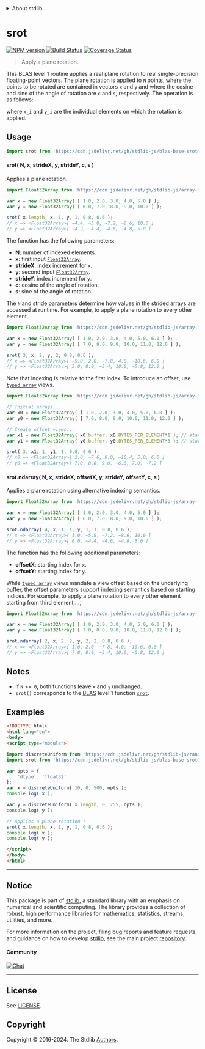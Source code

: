 <!--

@license Apache-2.0

Copyright (c) 2024 The Stdlib Authors.

Licensed under the Apache License, Version 2.0 (the "License");
you may not use this file except in compliance with the License.
You may obtain a copy of the License at

   http://www.apache.org/licenses/LICENSE-2.0

Unless required by applicable law or agreed to in writing, software
distributed under the License is distributed on an "AS IS" BASIS,
WITHOUT WARRANTIES OR CONDITIONS OF ANY KIND, either express or implied.
See the License for the specific language governing permissions and
limitations under the License.

-->


<details>
  <summary>
    About stdlib...
  </summary>
  <p>We believe in a future in which the web is a preferred environment for numerical computation. To help realize this future, we've built stdlib. stdlib is a standard library, with an emphasis on numerical and scientific computation, written in JavaScript (and C) for execution in browsers and in Node.js.</p>
  <p>The library is fully decomposable, being architected in such a way that you can swap out and mix and match APIs and functionality to cater to your exact preferences and use cases.</p>
  <p>When you use stdlib, you can be absolutely certain that you are using the most thorough, rigorous, well-written, studied, documented, tested, measured, and high-quality code out there.</p>
  <p>To join us in bringing numerical computing to the web, get started by checking us out on <a href="https://github.com/stdlib-js/stdlib">GitHub</a>, and please consider <a href="https://opencollective.com/stdlib">financially supporting stdlib</a>. We greatly appreciate your continued support!</p>
</details>

# srot

[![NPM version][npm-image]][npm-url] [![Build Status][test-image]][test-url] [![Coverage Status][coverage-image]][coverage-url] <!-- [![dependencies][dependencies-image]][dependencies-url] -->

> Apply a plane rotation.

<section class="intro">

This BLAS level 1 routine applies a real plane rotation to real single-precision floating-point vectors. The plane rotation is applied to `N` points, where the points to be rotated are contained in vectors `x` and `y` and where the cosine and sine of the angle of rotation are `c` and `s`, respectively. The operation is as follows:

<!-- <equation class="equation" label="eq:srot" align="center" raw="\begin{bmatrix}x_i \\ y_i\end{bmatrix} = \begin{bmatrix} c & s \\ -s & c\end{bmatrix}\begin{bmatrix} x_i \\ y_i \end{bmatrix}" alt="Plane rotation"> -->

<!-- </equation> -->

where `x_i` and `y_i` are the individual elements on which the rotation is applied.

</section>

<!-- /.intro -->



<section class="usage">

## Usage

```javascript
import srot from 'https://cdn.jsdelivr.net/gh/stdlib-js/blas-base-srot@esm/index.mjs';
```

#### srot( N, x, strideX, y, strideY, c, s )

Applies a plane rotation.

```javascript
import Float32Array from 'https://cdn.jsdelivr.net/gh/stdlib-js/array-float32@esm/index.mjs';

var x = new Float32Array( [ 1.0, 2.0, 3.0, 4.0, 5.0 ] );
var y = new Float32Array( [ 6.0, 7.0, 8.0, 9.0, 10.0 ] );

srot( x.length, x, 1, y, 1, 0.8, 0.6 );
// x => <Float32Array>[ ~4.4, ~5.8, ~7.2, ~8.6, 10.0 ]
// y => <Float32Array>[ ~4.2, ~4.4, ~4.6, ~4.8, 5.0 ]
```

The function has the following parameters:

-   **N**: number of indexed elements.
-   **x**: first input [`Float32Array`][mdn-float32array].
-   **strideX**: index increment for `x`.
-   **y**: second input [`Float32Array`][mdn-float32array].
-   **strideY**: index increment for `y`.
-   **c**: cosine of the angle of rotation.
-   **s**: sine of the angle of rotation.

The `N` and stride parameters determine how values in the strided arrays are accessed at runtime. For example, to apply a plane rotation to every other element, 

```javascript
import Float32Array from 'https://cdn.jsdelivr.net/gh/stdlib-js/array-float32@esm/index.mjs';

var x = new Float32Array( [ 1.0, 2.0, 3.0, 4.0, 5.0, 6.0 ] );
var y = new Float32Array( [ 7.0, 8.0, 9.0, 10.0, 11.0, 12.0 ] );

srot( 3, x, 2, y, 2, 0.8, 0.6 );
// x => <Float32Array>[ ~5.0, 2.0, ~7.8, 4.0, ~10.6, 6.0 ]
// y => <Float32Array>[ 5.0, 8.0, ~5.4, 10.0, ~5.8, 12.0 ]
```

Note that indexing is relative to the first index. To introduce an offset, use [`typed array`][mdn-typed-array] views.

<!-- eslint-disable stdlib/capitalized-comments -->

```javascript
import Float32Array from 'https://cdn.jsdelivr.net/gh/stdlib-js/array-float32@esm/index.mjs';

// Initial arrays...
var x0 = new Float32Array( [ 1.0, 2.0, 3.0, 4.0, 5.0, 6.0 ] );
var y0 = new Float32Array( [ 7.0, 8.0, 9.0, 10.0, 11.0, 12.0 ] );

// Create offset views...
var x1 = new Float32Array( x0.buffer, x0.BYTES_PER_ELEMENT*1 ); // start at 2nd element
var y1 = new Float32Array( y0.buffer, y0.BYTES_PER_ELEMENT*3 ); // start at 4th element

srot( 3, x1, 1, y1, 1, 0.8, 0.6 );
// x0 => <Float32Array>[ 1.0, ~7.6, 9.0, ~10.4, 5.0, 6.0 ]
// y0 => <Float32Array>[ 7.0, 8.0, 9.0, ~6.8, 7.0, ~7.2 ]
```

#### srot.ndarray( N, x, strideX, offsetX, y, strideY, offsetY, c, s )

Applies a plane rotation using alternative indexing semantics.

```javascript
import Float32Array from 'https://cdn.jsdelivr.net/gh/stdlib-js/array-float32@esm/index.mjs';

var x = new Float32Array( [ 1.0, 2.0, 3.0, 4.0, 5.0 ] );
var y = new Float32Array( [ 6.0, 7.0, 8.0, 9.0, 10.0 ] );

srot.ndarray( 4, x, 1, 1, y, 1, 1, 0.8, 0.6 );
// x => <Float32Array>[ 1.0, ~5.8, ~7.2, ~8.6, 10.0 ]
// y => <Float32Array>[ 6.0, ~4.4, ~4.6, ~4.8, 5.0 ]
```

The function has the following additional parameters:

-   **offsetX**: starting index for `x`.
-   **offsetY**: starting index for `y`.

While [`typed array`][mdn-typed-array] views mandate a view offset based on the underlying buffer, the offset parameters support indexing semantics based on starting indices. For example, to apply a plane rotation to every other element starting from third element,...,

```javascript
import Float32Array from 'https://cdn.jsdelivr.net/gh/stdlib-js/array-float32@esm/index.mjs';

var x = new Float32Array( [ 1.0, 2.0, 3.0, 4.0, 5.0, 6.0 ] );
var y = new Float32Array( [ 7.0, 8.0, 9.0, 10.0, 11.0, 12.0 ] );

srot.ndarray( 2, x, 2, 2, y, 2, 2, 0.8, 0.6 );
// x => <Float32Array>[ 1.0, 2.0, ~7.8, 4.0, ~10.6, 6.0 ]
// y => <Float32Array>[ 7.0, 8.0, ~5.4, 10.0, ~5.8, 12.0 ]
```

</section>

<!-- /.usage -->

<section class="notes">

## Notes

-   If `N <= 0`, both functions leave `x` and `y` unchanged.
-   `srot()` corresponds to the [BLAS][blas] level 1 function [`srot`][srot].

</section>

<!-- /.notes -->

<section class="examples">

## Examples

<!-- eslint no-undef: "error" -->

```html
<!DOCTYPE html>
<html lang="en">
<body>
<script type="module">

import discreteUniform from 'https://cdn.jsdelivr.net/gh/stdlib-js/random-array-discrete-uniform@esm/index.mjs';
import srot from 'https://cdn.jsdelivr.net/gh/stdlib-js/blas-base-srot@esm/index.mjs';

var opts = {
    'dtype': 'float32'
};
var x = discreteUniform( 10, 0, 500, opts );
console.log( x );

var y = discreteUniform( x.length, 0, 255, opts );
console.log( y );

// Applies a plane rotation :
srot( x.length, x, 1, y, 1, 0.8, 0.6 );
console.log( x );
console.log( y );

</script>
</body>
</html>
```

</section>

<!-- /.examples -->

<!-- Section for related `stdlib` packages. Do not manually edit this section, as it is automatically populated. -->

<section class="related">

</section>

<!-- /.related -->

<!-- Section for all links. Make sure to keep an empty line after the `section` element and another before the `/section` close. -->


<section class="main-repo" >

* * *

## Notice

This package is part of [stdlib][stdlib], a standard library with an emphasis on numerical and scientific computing. The library provides a collection of robust, high performance libraries for mathematics, statistics, streams, utilities, and more.

For more information on the project, filing bug reports and feature requests, and guidance on how to develop [stdlib][stdlib], see the main project [repository][stdlib].

#### Community

[![Chat][chat-image]][chat-url]

---

## License

See [LICENSE][stdlib-license].


## Copyright

Copyright &copy; 2016-2024. The Stdlib [Authors][stdlib-authors].

</section>

<!-- /.stdlib -->

<!-- Section for all links. Make sure to keep an empty line after the `section` element and another before the `/section` close. -->

<section class="links">

[npm-image]: http://img.shields.io/npm/v/@stdlib/blas-base-srot.svg
[npm-url]: https://npmjs.org/package/@stdlib/blas-base-srot

[test-image]: https://github.com/stdlib-js/blas-base-srot/actions/workflows/test.yml/badge.svg?branch=v0.0.1
[test-url]: https://github.com/stdlib-js/blas-base-srot/actions/workflows/test.yml?query=branch:v0.0.1

[coverage-image]: https://img.shields.io/codecov/c/github/stdlib-js/blas-base-srot/main.svg
[coverage-url]: https://codecov.io/github/stdlib-js/blas-base-srot?branch=main

<!--

[dependencies-image]: https://img.shields.io/david/stdlib-js/blas-base-srot.svg
[dependencies-url]: https://david-dm.org/stdlib-js/blas-base-srot/main

-->

[chat-image]: https://img.shields.io/gitter/room/stdlib-js/stdlib.svg
[chat-url]: https://app.gitter.im/#/room/#stdlib-js_stdlib:gitter.im

[stdlib]: https://github.com/stdlib-js/stdlib

[stdlib-authors]: https://github.com/stdlib-js/stdlib/graphs/contributors

[umd]: https://github.com/umdjs/umd
[es-module]: https://developer.mozilla.org/en-US/docs/Web/JavaScript/Guide/Modules

[deno-url]: https://github.com/stdlib-js/blas-base-srot/tree/deno
[deno-readme]: https://github.com/stdlib-js/blas-base-srot/blob/deno/README.md
[umd-url]: https://github.com/stdlib-js/blas-base-srot/tree/umd
[umd-readme]: https://github.com/stdlib-js/blas-base-srot/blob/umd/README.md
[esm-url]: https://github.com/stdlib-js/blas-base-srot/tree/esm
[esm-readme]: https://github.com/stdlib-js/blas-base-srot/blob/esm/README.md
[branches-url]: https://github.com/stdlib-js/blas-base-srot/blob/main/branches.md

[stdlib-license]: https://raw.githubusercontent.com/stdlib-js/blas-base-srot/main/LICENSE

[blas]: http://www.netlib.org/blas

[srot]: https://www.netlib.org/lapack/explore-html/d1/d45/group__rot_ga432ce08bbcda714c82c7a31552f96937.html#ga432ce08bbcda714c82c7a31552f96937

[mdn-float32array]: https://developer.mozilla.org/en-US/docs/Web/JavaScript/Reference/Global_Objects/Float32Array

[mdn-typed-array]: https://developer.mozilla.org/en-US/docs/Web/JavaScript/Reference/Global_Objects/TypedArray

</section>

<!-- /.links -->

